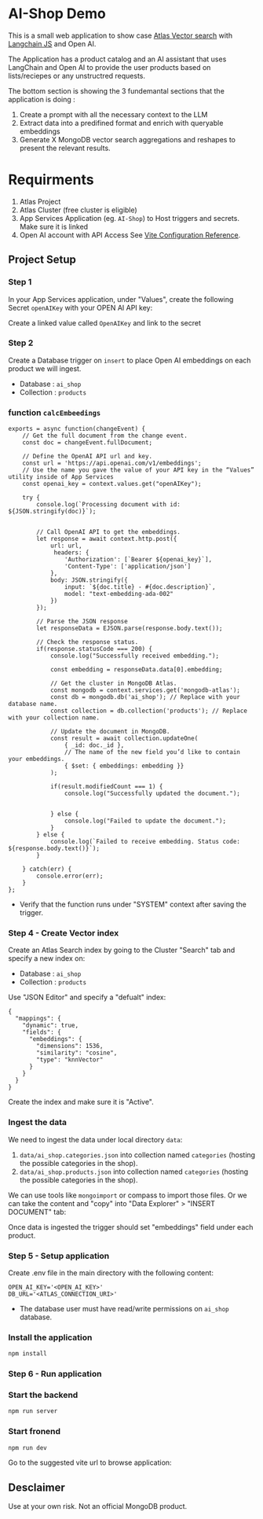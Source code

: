 # AI-Shop Demo

This is a small web application to show case [Atlas Vector search](https://www.mongodb.com/products/platform/atlas-vector-search) with [Langchain JS](https://js.langchain.com/docs/get_started/introduction) and Open AI.

The Application has a product catalog and an AI assistant that uses LangChain and Open AI to provide the user products based on lists/reciepes or any unstructred requests.

The bottom section is showing the 3 fundemantal sections that the application is doing :
1. Create a prompt with all the necessary context to the LLM
1. Extract data into a predifined format and enrich with queryable embeddings
1. Generate X MongoDB vector search aggregations and reshapes to present the relevant results.


# Requirments 

1. Atlas Project
1. Atlas Cluster (free cluster is eligible)
1. App Services Application (eg. `AI-Shop`) to Host triggers and secrets. Make sure it is linked 
1. Open AI account with API Access
See [Vite Configuration Reference](https://vitejs.dev/config/).

## Project Setup

### Step 1
In your App Services application, under "Values",  create the following Secret `openAIKey` with your OPEN AI API key:

Create a linked value called `OpenAIKey` and link to the secret

### Step 2 

Create a Database trigger  on `insert` to place Open AI embeddings on each product we will ingest.

- Database : `ai_shop`
- Collection : `products`

### function `calcEmbeedings`

```
exports = async function(changeEvent) {
    // Get the full document from the change event.
    const doc = changeEvent.fullDocument;

    // Define the OpenAI API url and key.
    const url = 'https://api.openai.com/v1/embeddings';
    // Use the name you gave the value of your API key in the “Values” utility inside of App Services
    const openai_key = context.values.get("openAIKey");

    try {
        console.log(`Processing document with id: ${JSON.stringify(doc)}`);
        

        // Call OpenAI API to get the embeddings.
        let response = await context.http.post({
            url: url,
             headers: {
                'Authorization': [`Bearer ${openai_key}`],
                'Content-Type': ['application/json']
            },
            body: JSON.stringify({
                input: `${doc.title} - #{doc.description}`,
                model: "text-embedding-ada-002"
            })
        });

        // Parse the JSON response
        let responseData = EJSON.parse(response.body.text());

        // Check the response status.
        if(response.statusCode === 200) {
            console.log("Successfully received embedding.");

            const embedding = responseData.data[0].embedding;

            // Get the cluster in MongoDB Atlas.
            const mongodb = context.services.get('mongodb-atlas');
            const db = mongodb.db('ai_shop'); // Replace with your database name.
            const collection = db.collection('products'); // Replace with your collection name.

            // Update the document in MongoDB.
            const result = await collection.updateOne(
                { _id: doc._id },
                // The name of the new field you’d like to contain your embeddings.
                { $set: { embeddings: embedding }}
            );

            if(result.modifiedCount === 1) {
                console.log("Successfully updated the document.");
                
                
            } else {
                console.log("Failed to update the document.");
            }
        } else {
            console.log(`Failed to receive embedding. Status code: ${response.body.text()}`);
        }

    } catch(err) {
        console.error(err);
    }
};
```
- Verify that the function runs under "SYSTEM" context after saving the trigger.

### Step 4 - Create Vector index

Create an Atlas Search index by going to the Cluster "Search" tab and specify a new index on:
- Database : `ai_shop`
- Collection : `products`

Use "JSON Editor" and specify a "defualt" index:
```
{
  "mappings": {
    "dynamic": true,
    "fields": {
      "embeddings": {
        "dimensions": 1536,
        "similarity": "cosine",
        "type": "knnVector"
      }
    }
  }
}
```

Create the index and make sure it is "Active".

### Ingest the data
 
We need to ingest the data under local directory `data`:
1. `data/ai_shop.categories.json` into collection named `categories` (hosting the possible categories in the shop).
1. `data/ai_shop.products.json` into collection named `categories` (hosting the possible categories in the shop).

We can use tools like `mongoimport` or compass to import those files. Or we can take the content and "copy" into "Data Explorer" > "INSERT DOCUMENT" tab:

Once data is ingested the trigger should set "embeddings" field under each product.

### Step 5 - Setup application

Create .env file in the main directory with the following content:
```
OPEN_AI_KEY='<OPEN_AI_KEY>'
DB_URL='<ATLAS_CONNECTION_URI>'
```
- The database user must have read/write permissions on `ai_shop` database.
### Install the application

```sh
npm install
```

### Step 6 - Run application

### Start the backend

```sh
npm run server
```

### Start fronend

```sh
npm run dev
```

Go to the suggested vite url to browse application:


## Desclaimer

Use at your own risk. Not an official MongoDB product.



